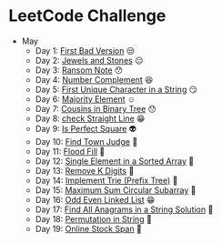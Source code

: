 # LeetCode Challenge

-   May
    -   Day 1: [First Bad Version](https://github.com/libterty/leetcode-challenge/blob/master/src/may/day-one/index.ts) :unamused:
    -   Day 2: [Jewels and Stones](https://github.com/libterty/leetcode-challenge/blob/master/src/may/day-two/index.ts) :expressionless:
    -   Day 3: [Ransom Note](https://github.com/libterty/leetcode-challenge/blob/master/src/may/day-three/index.ts) :hushed:
    -   Day 4: [Number Complement](https://github.com/libterty/leetcode-challenge/blob/master/src/may/day-four/index.ts) :laughing:
    -   Day 5: [First Unique Character in a String](https://github.com/libterty/leetcode-challenge/blob/master/src/may/day-five/index.ts) :smirk:
    -   Day 6: [Majority Element](https://github.com/libterty/leetcode-challenge/blob/master/src/may/day-six/index.ts) :relaxed:
    -   Day 7: [Cousins in Binary Tree](https://github.com/libterty/leetcode-challenge/blob/master/src/may/day-seven/index.ts) :hushed:
    -   Day 8: [check Straight Line](https://github.com/libterty/leetcode-challenge/blob/master/src/may/day-eight/index.ts) :grin:
    -   Day 9: [Is Perfect Square](https://github.com/libterty/leetcode-challenge/blob/master/src/may/day-nine/index.ts) :alien:
    -   Day 10: [Find Town Judge](https://github.com/libterty/leetcode-challenge/blob/master/src/may/day-ten/index.ts) :poop:
    -   Day 11: [Flood Fill](https://github.com/libterty/leetcode-challenge/blob/master/src/may/day-eleven/index.ts) :raising_hand:
    -   Day 12: [Single Element in a Sorted Array](https://github.com/libterty/leetcode-challenge/blob/master/src/may/day-twelve/index.ts) :hear_no_evil:
    -   Day 13: [Remove K Digits](https://github.com/libterty/leetcode-challenge/blob/master/src/may/day-thirteen/index.ts) :tongue:
    -   Day 14: [Implement Trie (Prefix Tree)](https://github.com/libterty/leetcode-challenge/blob/master/src/may/day-thirteen/index.ts) :pig_nose:
    -   Day 15: [Maximum Sum Circular Subarray](https://github.com/libterty/leetcode-challenge/blob/master/src/may/day-fifteen/index.ts) :whale:
    -   Day 16: [Odd Even Linked List](https://github.com/libterty/leetcode-challenge/blob/master/src/may/day-sixteen/index.ts) :grin:
    -   Day 17: [Find All Anagrams in a String Solution](https://github.com/libterty/leetcode-challenge/blob/master/src/may/day-seventeen/index.ts) :hear_no_evil:
    -   Day 18: [Permutation in String](https://github.com/libterty/leetcode-challenge/blob/master/src/may/day-eighteen/index.ts) :pig_nose:
    -   Day 19: [Online Stock Span](https://github.com/libterty/leetcode-challenge/blob/master/src/may/day-nighteen/index.ts) :pig_nose:
